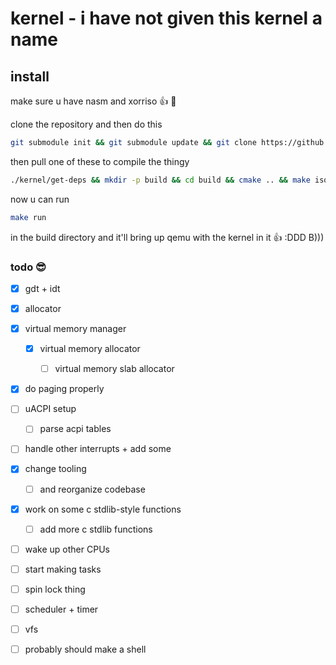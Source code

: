 # kernel - i have not given this kernel a name

## install

make sure u have nasm and xorriso :thumbsup: :zany_face:

clone the repository and then do this

```bash
git submodule init && git submodule update && git clone https://github.com/limine-bootloader/limine --branch=v9.x-binary --depth=1

```

then pull one of these to compile the thingy

```bash
./kernel/get-deps && mkdir -p build && cd build && cmake .. && make iso 
```

now u can run 

```bash
make run
```

in the build directory and it'll bring up qemu with the kernel in it :thumbsup: :DDD B)))



### todo :sunglasses:

- [x] gdt + idt

- [x] allocator

- [x] virtual memory manager

    - [x] virtual memory allocator

        - [ ] virtual memory slab allocator

- [x] do paging properly

- [ ] uACPI setup

    - [ ] parse acpi tables

- [ ] handle other interrupts + add some

- [x] change tooling 

    - [ ] and reorganize codebase

- [x] work on some c stdlib-style functions

    - [ ] add more c stdlib functions

- [ ] wake up other CPUs

- [ ] start making tasks

- [ ] spin lock thing

- [ ] scheduler + timer

- [ ] vfs

- [ ] probably should make a shell
